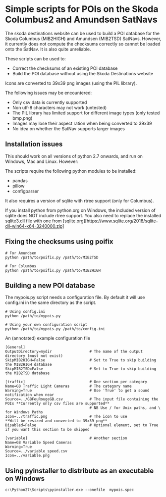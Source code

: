 
# Simple scripts for POIs on the Skoda Columbus2 and Amundsen SatNavs

The skoda destinations website can be used to build a POI database for the Skoda
Columbus (MIB2HIGH) and Amundsen (MIB2TSD) SatNavs. However, it currently does
not compute the checksums correctly so cannot be loaded onto the SatNav. It is
also quite unreliable.

These scripts can be used to:
  - Correct the checksums of an existing POI database
  - Build the POI database without using the Skoda Destinations website

Icons are converted to 39x39 png images (using the PIL library).

The following issues may be encountered:
  - Only csv data is currently supported
  - Non utf-8 characters may not work (untested)
  - The PIL library has limited support for different image types (only tested bmp,png)
  - Images may lose their aspect ration when being converted to 39x39
  - No idea on whether the SatNav supports larger images

## Installation issues

This should work on all versions of python 2.7 onwards, and run on Windows, Mac and Linux. However:

The scripts require the following python modules to be installed:
  - pandas
  - pillow
  - configparser

It also requires a version of sqlite with rtree support (only for Columbus).

If you install python from python.org on Windows, the included version of sqlite does NOT include rtree support. You also need to replace the installed sqlite3.dll file with one from [sqlite.org][https://www.sqlite.org/2018/sqlite-dll-win64-x64-3240000.zip]

## Fixing the checksums using poifix

```
# For Amundsen
python /path/to/poifix.py /path/to/MIB2TSD

# For Columbus
python /path/to/poifix.py /path/to/MIB2HIGH
```

## Building a new POI database

The mypois.py script needs a configuration file. By default it will use config.ini in the same directory as the script.

```
# Using config.ini
python /path/to/mypois.py

# Using your own configuration script
python /path/to/mypois.py /path/to/config.ini
```

An (annotated) example configuration file
```
[General]
OutputDirectory=mydir                 # The name of the output directory (must not exist)
SkipMIB2HIGH=False                    # Set to True to skip building the MIB2HIGH database
SkipMIB2TSD=False                     # Set to True to skip building the MIB2TSD database

[traffic]                             # One section per category
Name=GB Traffic Light Cameras         # The category name
Warning=True                          # Use 'True' to get a sound notification when near
Source=../GBFeuRougeGB.csv            # The input file containing the POIs **Currently only csv files are supported**
                                      # NB Use / for Unix paths, and \ for Windows Paths
Icon=../traffic.png                   # The icon to use                    **Will be resized and converted to 39x39 png**
Disabled=False                        # Optional element, set to True if you want this section to be skipped

[variable]                            # Another section
Name=GB Variable Speed Cameras
Warning=True
Source=../variable_speed.csv
Icon=../variable.png
```

## Using pyinstaller to distribute as an executable on Windows

```
c:\Python27\Scripts\pyinstaller.exe --onefile  mypois.spec
```
